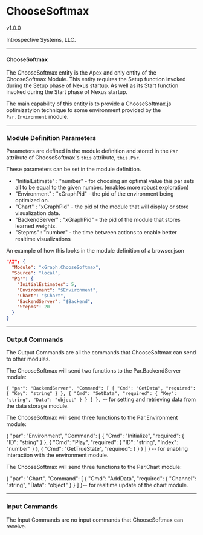 # ChooseSoftmax

v1.0.0

Introspective Systems, LLC.


---
#### ChooseSoftmax

The ChooseSoftmax entity is the Apex and only entity of the ChooseSoftmax Module. This entity requires the Setup function invoked during the Setup phase of Nexus startup. As well as its Start function invoked during the Start phase of Nexus startup.

The main capability of this entity is to provide a ChooseSoftmax.js optimizatyion technique to some environment provided by the `Par.Environment` module. 

---

### Module Definition Parameters

Parameters are defined in the module definition and stored in the `Par` attribute
of ChooseSoftmax's `this` attribute, `this.Par`.

These parameters can be set in the module definition.
- "InitialEstimate" : "number"  - for choosing an optimal value this par sets all to be equal to the given number. (enables more robust exploration)
- "Environment" : "xGraphPid" - the pid of the environment being optimized on.
- "Chart" : "xGraphPid" - the pid of the module that will display or store visualization data.
- "BackendServer" : "xGraphPid" - the pid of the module that stores learned weights. 
- "Stepms" : "number" - the time between actions to enable better realtime visualizations


An example of how this looks in the module definition of a browser.json
``` json
"AI": {
  "Module": "xGraph.ChooseSoftmax",
  "Source": "local",
  "Par": {
    "InitialEstimates": 5,
    "Environment": "$Environment",
    "Chart": "$Chart",
    "BackendServer": "$Backend",
    "Stepms": 20
  }
}
```

---

### Output Commands

The Output Commands are all the commands that ChooseSoftmax can send to other modules.

The ChooseSoftmax will send two functions to the Par.BackendServer module:

`{
  "par": "BackendServer",
  "Command": [
    {
      "Cmd": "GetData",
      "required": {
        "Key": "string"
      }
    },
    {
      "Cmd": "SetData",
      "required": {
        "Key": "string",
        "Data": "object"
      }
    }
  ]
},` -- for setting and retrieving data from the data storage module.

The ChooseSoftmax will send three functions to the Par.Environment module:

{
  "par": "Environment",
  "Command": [
    {
      "Cmd": "Initialize",
      "required": {
        "ID": "string"
      }
    },
    {
      "Cmd": "Play",
      "required": {
        "ID": "string",
        "Index": "number"
      }
    },
    {
      "Cmd": "GetTrueState",
      "required": {
      }
    }
  ]
}  -- for enabling interaction with the environment module.

The ChooseSoftmax will send three functions to the Par.Chart module:

{
  "par": "Chart",
  "Command": [
    {
      "Cmd": "AddData",
      "required": {
        "Channel": "string",
        "Data": "object"
      }
    }
  ]
}-- for realtime update of the chart module.

---

### Input Commands
The Input Commands are no input commands that ChooseSoftmax can receive.



